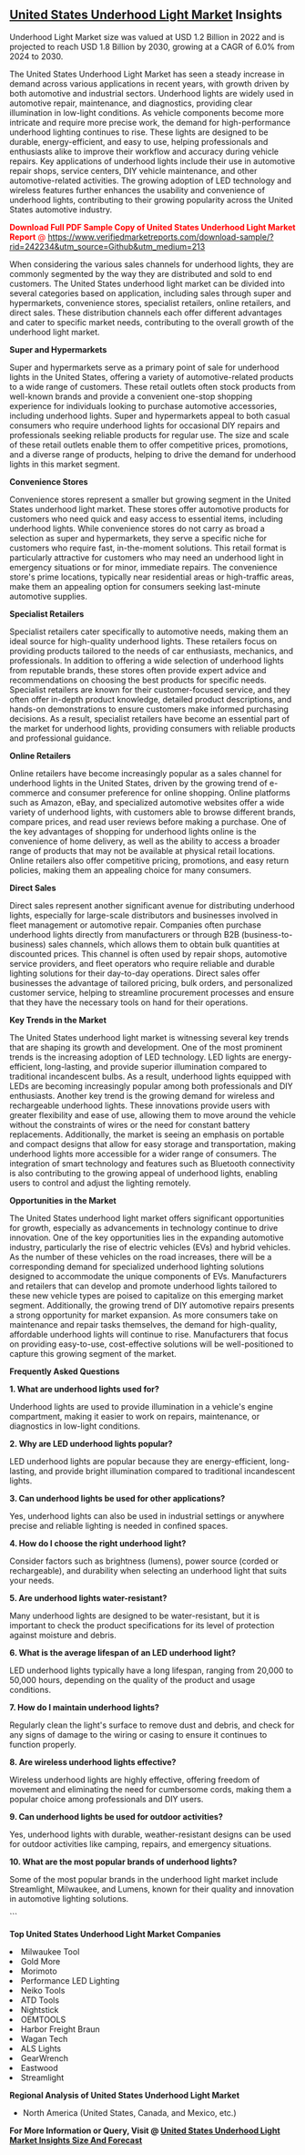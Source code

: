 <h2><a href="https://www.verifiedmarketreports.com/download-sample/?rid=242234&amp;utm_source=Github&amp;utm_medium=213" target="_blank">United States Underhood Light Market</a> Insights</h2><p>Underhood Light Market size was valued at USD 1.2 Billion in 2022 and is projected to reach USD 1.8 Billion by 2030, growing at a CAGR of 6.0% from 2024 to 2030.</p><p><p>The United States Underhood Light Market has seen a steady increase in demand across various applications in recent years, with growth driven by both automotive and industrial sectors. Underhood lights are widely used in automotive repair, maintenance, and diagnostics, providing clear illumination in low-light conditions. As vehicle components become more intricate and require more precise work, the demand for high-performance underhood lighting continues to rise. These lights are designed to be durable, energy-efficient, and easy to use, helping professionals and enthusiasts alike to improve their workflow and accuracy during vehicle repairs. Key applications of underhood lights include their use in automotive repair shops, service centers, DIY vehicle maintenance, and other automotive-related activities. The growing adoption of LED technology and wireless features further enhances the usability and convenience of underhood lights, contributing to their growing popularity across the United States automotive industry.<p><span class=""><span style="color: #ff0000;"><strong>Download Full PDF Sample Copy of United States Underhood Light Market Report</strong> @ </span><a href="https://www.verifiedmarketreports.com/download-sample/?rid=242234&amp;utm_source=Github&amp;utm_medium=213" target="_blank">https://www.verifiedmarketreports.com/download-sample/?rid=242234&amp;utm_source=Github&amp;utm_medium=213</a></span></p></p><p>When considering the various sales channels for underhood lights, they are commonly segmented by the way they are distributed and sold to end customers. The United States underhood light market can be divided into several categories based on application, including sales through super and hypermarkets, convenience stores, specialist retailers, online retailers, and direct sales. These distribution channels each offer different advantages and cater to specific market needs, contributing to the overall growth of the underhood light market.</p><p><strong>Super and Hypermarkets</strong></p><p>Super and hypermarkets serve as a primary point of sale for underhood lights in the United States, offering a variety of automotive-related products to a wide range of customers. These retail outlets often stock products from well-known brands and provide a convenient one-stop shopping experience for individuals looking to purchase automotive accessories, including underhood lights. Super and hypermarkets appeal to both casual consumers who require underhood lights for occasional DIY repairs and professionals seeking reliable products for regular use. The size and scale of these retail outlets enable them to offer competitive prices, promotions, and a diverse range of products, helping to drive the demand for underhood lights in this market segment.</p><p><strong>Convenience Stores</strong></p><p>Convenience stores represent a smaller but growing segment in the United States underhood light market. These stores offer automotive products for customers who need quick and easy access to essential items, including underhood lights. While convenience stores do not carry as broad a selection as super and hypermarkets, they serve a specific niche for customers who require fast, in-the-moment solutions. This retail format is particularly attractive for customers who may need an underhood light in emergency situations or for minor, immediate repairs. The convenience store's prime locations, typically near residential areas or high-traffic areas, make them an appealing option for consumers seeking last-minute automotive supplies.</p><p><strong>Specialist Retailers</strong></p><p>Specialist retailers cater specifically to automotive needs, making them an ideal source for high-quality underhood lights. These retailers focus on providing products tailored to the needs of car enthusiasts, mechanics, and professionals. In addition to offering a wide selection of underhood lights from reputable brands, these stores often provide expert advice and recommendations on choosing the best products for specific needs. Specialist retailers are known for their customer-focused service, and they often offer in-depth product knowledge, detailed product descriptions, and hands-on demonstrations to ensure customers make informed purchasing decisions. As a result, specialist retailers have become an essential part of the market for underhood lights, providing consumers with reliable products and professional guidance.</p><p><strong>Online Retailers</strong></p><p>Online retailers have become increasingly popular as a sales channel for underhood lights in the United States, driven by the growing trend of e-commerce and consumer preference for online shopping. Online platforms such as Amazon, eBay, and specialized automotive websites offer a wide variety of underhood lights, with customers able to browse different brands, compare prices, and read user reviews before making a purchase. One of the key advantages of shopping for underhood lights online is the convenience of home delivery, as well as the ability to access a broader range of products that may not be available at physical retail locations. Online retailers also offer competitive pricing, promotions, and easy return policies, making them an appealing choice for many consumers.</p><p><strong>Direct Sales</strong></p><p>Direct sales represent another significant avenue for distributing underhood lights, especially for large-scale distributors and businesses involved in fleet management or automotive repair. Companies often purchase underhood lights directly from manufacturers or through B2B (business-to-business) sales channels, which allows them to obtain bulk quantities at discounted prices. This channel is often used by repair shops, automotive service providers, and fleet operators who require reliable and durable lighting solutions for their day-to-day operations. Direct sales offer businesses the advantage of tailored pricing, bulk orders, and personalized customer service, helping to streamline procurement processes and ensure that they have the necessary tools on hand for their operations.</p><p><strong>Key Trends in the Market</strong></p><p>The United States underhood light market is witnessing several key trends that are shaping its growth and development. One of the most prominent trends is the increasing adoption of LED technology. LED lights are energy-efficient, long-lasting, and provide superior illumination compared to traditional incandescent bulbs. As a result, underhood lights equipped with LEDs are becoming increasingly popular among both professionals and DIY enthusiasts. Another key trend is the growing demand for wireless and rechargeable underhood lights. These innovations provide users with greater flexibility and ease of use, allowing them to move around the vehicle without the constraints of wires or the need for constant battery replacements. Additionally, the market is seeing an emphasis on portable and compact designs that allow for easy storage and transportation, making underhood lights more accessible for a wider range of consumers. The integration of smart technology and features such as Bluetooth connectivity is also contributing to the growing appeal of underhood lights, enabling users to control and adjust the lighting remotely.</p><p><strong>Opportunities in the Market</strong></p><p>The United States underhood light market offers significant opportunities for growth, especially as advancements in technology continue to drive innovation. One of the key opportunities lies in the expanding automotive industry, particularly the rise of electric vehicles (EVs) and hybrid vehicles. As the number of these vehicles on the road increases, there will be a corresponding demand for specialized underhood lighting solutions designed to accommodate the unique components of EVs. Manufacturers and retailers that can develop and promote underhood lights tailored to these new vehicle types are poised to capitalize on this emerging market segment. Additionally, the growing trend of DIY automotive repairs presents a strong opportunity for market expansion. As more consumers take on maintenance and repair tasks themselves, the demand for high-quality, affordable underhood lights will continue to rise. Manufacturers that focus on providing easy-to-use, cost-effective solutions will be well-positioned to capture this growing segment of the market.</p><p><strong>Frequently Asked Questions</strong></p><p><strong>1. What are underhood lights used for?</strong></p><p>Underhood lights are used to provide illumination in a vehicle's engine compartment, making it easier to work on repairs, maintenance, or diagnostics in low-light conditions.</p><p><strong>2. Why are LED underhood lights popular?</strong></p><p>LED underhood lights are popular because they are energy-efficient, long-lasting, and provide bright illumination compared to traditional incandescent lights.</p><p><strong>3. Can underhood lights be used for other applications?</strong></p><p>Yes, underhood lights can also be used in industrial settings or anywhere precise and reliable lighting is needed in confined spaces.</p><p><strong>4. How do I choose the right underhood light?</strong></p><p>Consider factors such as brightness (lumens), power source (corded or rechargeable), and durability when selecting an underhood light that suits your needs.</p><p><strong>5. Are underhood lights water-resistant?</strong></p><p>Many underhood lights are designed to be water-resistant, but it is important to check the product specifications for its level of protection against moisture and debris.</p><p><strong>6. What is the average lifespan of an LED underhood light?</strong></p><p>LED underhood lights typically have a long lifespan, ranging from 20,000 to 50,000 hours, depending on the quality of the product and usage conditions.</p><p><strong>7. How do I maintain underhood lights?</strong></p><p>Regularly clean the light's surface to remove dust and debris, and check for any signs of damage to the wiring or casing to ensure it continues to function properly.</p><p><strong>8. Are wireless underhood lights effective?</strong></p><p>Wireless underhood lights are highly effective, offering freedom of movement and eliminating the need for cumbersome cords, making them a popular choice among professionals and DIY users.</p><p><strong>9. Can underhood lights be used for outdoor activities?</strong></p><p>Yes, underhood lights with durable, weather-resistant designs can be used for outdoor activities like camping, repairs, and emergency situations.</p><p><strong>10. What are the most popular brands of underhood lights?</strong></p><p>Some of the most popular brands in the underhood light market include Streamlight, Milwaukee, and Lumens, known for their quality and innovation in automotive lighting solutions.</p>```</p><p><strong>Top United States Underhood Light Market Companies</strong></p><div data-test-id=""><p><li>Milwaukee Tool</li><li> Gold More</li><li> Morimoto</li><li> Performance LED Lighting</li><li> Neiko Tools</li><li> ATD Tools</li><li> Nightstick</li><li> OEMTOOLS</li><li> Harbor Freight Braun</li><li> Wagan Tech</li><li> ALS Lights</li><li> GearWrench</li><li> Eastwood</li><li> Streamlight</li></p><div><strong>Regional Analysis of&nbsp;United States Underhood Light Market</strong></div><ul><li dir="ltr"><p dir="ltr">North America&nbsp;(United States, Canada, and Mexico, etc.)</p></li></ul><p><strong>For More Information or Query, Visit @&nbsp;</strong><strong><a href="https://www.verifiedmarketreports.com/product/underhood-light-market/?utm_source=Github&amp;utm_medium=213" target="_blank">United States Underhood Light Market Insights Size And Forecast</a></strong></p></div>
